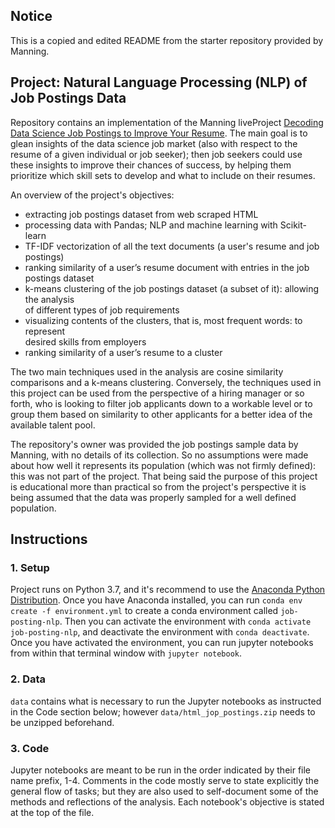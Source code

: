 ## Notice
This is a copied and edited README from the starter repository provided by Manning.

## Project: Natural Language Processing (NLP) of Job Postings Data
Repository contains an implementation of the Manning liveProject [Decoding Data Science Job Postings to Improve Your Resume](https://www.manning.com/liveproject/decoding-data-science-job-postings-to-improve-your-resume). The main goal is to glean insights of the data science job market (also with respect to the resume of a given individual or job seeker); then job seekers could use these insights to improve their chances of success, by helping them prioritize which skill sets to develop and what to include on their resumes.

An overview of the project's objectives:
- extracting job postings dataset from web scraped HTML
- processing data with Pandas; NLP and machine learning with Scikit-learn
- TF-IDF vectorization of all the text documents (a user's resume and job postings)
- ranking similarity of a user’s resume document with entries in the job postings dataset
- k-means clustering of the job postings dataset (a subset of it): allowing the analysis\
  of different types of job requirements
- visualizing contents of the clusters, that is, most frequent words: to represent\
  desired skills from employers 
- ranking similarity of a user’s resume to a cluster

The two main techniques used in the analysis are cosine similarity comparisons and a k-means clustering. Conversely, the techniques used in this project can be used from the perspective of a hiring manager or so forth, who is looking to filter job applicants down to a workable level or to group them based on similarity to other applicants for a better idea of the available talent pool. 

The repository's owner was provided the job postings sample data by Manning, with no details of its collection. So no assumptions were made about how well it represents its population (which was not firmly defined): this was not part of the project. That being said the purpose of this project is educational more than practical so from the project's perspective it is being assumed that the data was properly sampled for a well defined population.

## Instructions

### 1. Setup
Project runs on Python 3.7, and it's recommend to use the [Anaconda Python Distribution](https://www.anaconda.com/distribution/#download-section). Once you have Anaconda installed, you can run `conda env create -f environment.yml` to create a conda environment called `job-posting-nlp`. Then you can activate the environment with `conda activate job-posting-nlp`, and deactivate the environment with `conda deactivate`. Once you have activated the environment, you can run jupyter notebooks from within that terminal window with `jupyter notebook`.

### 2. Data
`data` contains what is necessary to run the Jupyter notebooks as instructed in the Code section below; however `data/html_jop_postings.zip` needs to be unzipped beforehand. 

### 3. Code
Jupyter notebooks are meant to be run in the order indicated by their file name prefix, 1-4. Comments in the code mostly serve to state explicitly the general flow of tasks; but they are also used to self-document some of the methods and reflections of the analysis. Each notebook's objective is stated at the top of the file.

